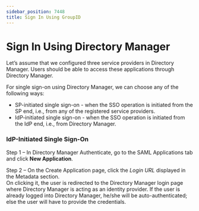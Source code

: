 ```yaml
---
sidebar_position: 7448
title: Sign In Using GroupID
---
```


# Sign In Using Directory Manager

Let’s assume that we configured three service providers in Directory Manager. Users should be able to access these applications through Directory Manager.

For single sign-on using Directory Manager, we can choose any of the following ways:

* SP-initiated single sign-on - when the SSO operation is initiated from the SP end, i.e., from any of the registered service providers.
* IdP-initiated single sign-on - when the SSO operation is initiated from the IdP end, i.e., from Directory Manager.

### IdP-Initiated Single Sign-On

Step 1 – In Directory Manager Authenticate, go to the SAML Applications tab and click **New Application**.

Step 2 – On the Create Application page, click the *Login URL* displayed in the Metadata section.  
On clicking it, the user is redirected to the Directory Manager login page where Directory Manager is acting as an identity provider. If the user is already logged into Directory Manager, he/she will be auto-authenticated; else the user will have to provide the credentials.